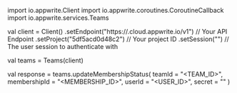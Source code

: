 import io.appwrite.Client
import io.appwrite.coroutines.CoroutineCallback
import io.appwrite.services.Teams

val client = Client()
    .setEndpoint("https://<REGION>.cloud.appwrite.io/v1") // Your API Endpoint
    .setProject("5df5acd0d48c2") // Your project ID
    .setSession("") // The user session to authenticate with

val teams = Teams(client)

val response = teams.updateMembershipStatus(
    teamId = "<TEAM_ID>",
    membershipId = "<MEMBERSHIP_ID>",
    userId = "<USER_ID>",
    secret = "<SECRET>"
)
